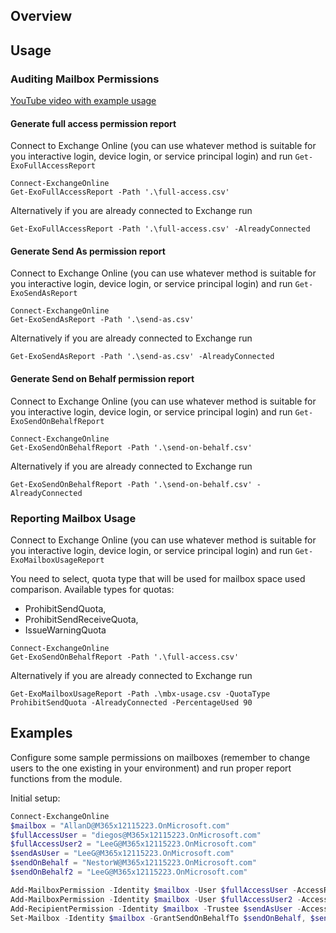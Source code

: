 ## Overview

## Usage

### Auditing Mailbox Permissions

[YouTube video with example usage](https://youtu.be/UY1gBOaNK5g)

#### Generate full access permission report

Connect to Exchange Online (you can use whatever method is suitable for you interactive login, device login, or service principal login) and run ```Get-ExoFullAccessReport```

```
Connect-ExchangeOnline
Get-ExoFullAccessReport -Path '.\full-access.csv'
```
Alternatively if you are already connected to Exchange run 

```
Get-ExoFullAccessReport -Path '.\full-access.csv' -AlreadyConnected
```

#### Generate Send As permission report

Connect to Exchange Online (you can use whatever method is suitable for you interactive login, device login, or service principal login) and run ```Get-ExoSendAsReport```

```
Connect-ExchangeOnline
Get-ExoSendAsReport -Path '.\send-as.csv'
```
Alternatively if you are already connected to Exchange run 

```
Get-ExoSendAsReport -Path '.\send-as.csv' -AlreadyConnected
```

#### Generate Send on Behalf permission report

Connect to Exchange Online (you can use whatever method is suitable for you interactive login, device login, or service principal login) and run ```Get-ExoSendOnBehalfReport```

```
Connect-ExchangeOnline
Get-ExoSendOnBehalfReport -Path '.\send-on-behalf.csv'
```

Alternatively if you are already connected to Exchange run 

```
Get-ExoSendOnBehalfReport -Path '.\send-on-behalf.csv' -AlreadyConnected
```



### Reporting Mailbox Usage

Connect to Exchange Online (you can use whatever method is suitable for you interactive login, device login, or service principal login) and run ```Get-ExoMailboxUsageReport```

You need to select, quota type that will be used for mailbox space used comparison. Available types for quotas: 
 - ProhibitSendQuota, 
 - ProhibitSendReceiveQuota, 
 - IssueWarningQuota

```
Connect-ExchangeOnline
Get-ExoSendOnBehalfReport -Path '.\full-access.csv'
```

Alternatively if you are already connected to Exchange run 

```
Get-ExoMailboxUsageReport -Path .\mbx-usage.csv -QuotaType ProhibitSendQuota -AlreadyConnected -PercentageUsed 90
```

## Examples

Configure some sample permissions on mailboxes (remember to change users to the one existing in your environment) and run proper report functions from the module.

Initial setup:

```powershell
Connect-ExchangeOnline
$mailbox = "AllanD@M365x12115223.OnMicrosoft.com"
$fullAccessUser = "diegos@M365x12115223.OnMicrosoft.com"
$fullAccessUser2 = "LeeG@M365x12115223.OnMicrosoft.com"
$sendAsUser = "LeeG@M365x12115223.OnMicrosoft.com"
$sendOnBehalf = "NestorW@M365x12115223.OnMicrosoft.com"
$sendOnBehalf2 = "LeeG@M365x12115223.OnMicrosoft.com"

Add-MailboxPermission -Identity $mailbox -User $fullAccessUser -AccessRights FullAccess -Confirm:$false
Add-MailboxPermission -Identity $mailbox -User $fullAccessUser2 -AccessRights FullAccess -Confirm:$false
Add-RecipientPermission -Identity $mailbox -Trustee $sendAsUser -AccessRights SendAs -Confirm:$false
Set-Mailbox -Identity $mailbox -GrantSendOnBehalfTo $sendOnBehalf, $sendOnBehalf2 -Confirm:$false
```


